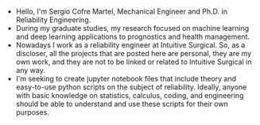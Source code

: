 - Hello, I'm Sergio Cofre Martel, Mechanical Engineer and Ph.D. in Reliability Engineering.
- During my graduate studies, my research focused on machine learning and deep learning applications to prognostics and health management.
- Nowadays I work as a reliability engineer at Intuitive Surgical. So, as a discloser, all the projects that are posted here are personal, they are my own work, and they are not to be linked or related to Intuitive Surgical in any way.
- I'm seeking to create jupyter notebook files that include theory and easy-to-use python scripts on the subject of reliability. Ideally, anyone with basic knowledge on statistics, calculus, coding, and engineering should be able to understand and use these scripts for their own purposes.

<!---
scofremartel/scofremartel is a ✨ special ✨ repository because its `README.md` (this file) appears on your GitHub profile.
You can click the Preview link to take a look at your changes.
--->
